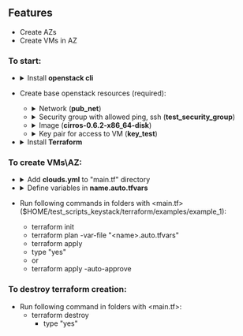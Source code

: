 ## Features
- Create AZs
- Create VMs in AZ
### To start:
- <details>
  <summary>Install <b>openstack cli</b></summary>
  
  Sberlinux:
         
      yum install -y python3-pip
      python3 -m pip install openstackclient
      export PATH=\$PATH:/usr/local/bin
  </details>

- Create base openstack resources (required):
  - <details>
    <summary>Network (<b>pub_net</b>)</summary>

    1. Define <b>CIDR</b> and <b>GATEWAY</b> (for itkey stands on LCM or jump host):

           CIDR=$(ip r|grep "dev external proto kernel scope"| awk '{print $1}');
           last_digit=$(echo $CIDR | sed --regexp-extended 's/([0-9]+\.[0-9]+\.[0-9]+\.)|(\/[0-9]+)//g');
           left_side=$(echo $CIDR | sed --regexp-extended 's/([0-9]+\/[0-9]+)//g');
           GATEWAY=$left_side$(expr $last_digit + 1);
           echo "CIDR: $CIDR, GATEWAY: $GATEWAY"
    2. Define `--allocation-pool start=<start_IP> ,end=<end_IP>` from table for `/27`  mask:
   Network address Usable IP addresses  Broadcast address:
           
           .0    .1-.30    .31
           .32   .33-.62   .63
           .64   .65-.94   .95
           .96   .97-.126  .127
           .128  .129-.158 .159
           .160  .161-.190 .191
           .192  .193-.222 .223
           .224  .225-.254 .255
           
            Example:

            if CIDR 10.224.130.0/27
            allocation_start="10.224.130.10"
            allocation_end="10.224.128.30"
    3. Create network and subnet:
     
           openstack network create --external --share --provider-network-type flat --provider-physical-network physnet1 pub_net;
           openstack subnet create --subnet-range $CIDR --network pub_net --dhcp --gateway $GATEWAY --allocation-pool start=$allocation_start,end=$allocation_end pub_subnet

    </details>
  - <details>
    <summary>Security group with allowed ping, ssh (<b>test_security_group</b>)</summary>
    
    To crete test_security_group:
  
        SECURITY_GR_ID=$(openstack security group create test_security_group|grep "id"| head -1 | awk '{print $4}')
        openstack security group rule create --egress --ethertype IPv4 --protocol tcp $SECURITY_GR_ID
        openstack security group rule create --ingress --ethertype IPv4 --protocol tcp $SECURITY_GR_ID
        openstack security group rule create --egress --ethertype IPv4 --protocol udp $SECURITY_GR_ID
        openstack security group rule create --ingress --ethertype IPv4 --protocol udp $SECURITY_GR_ID
        openstack security group rule create --ingress --ethertype IPv4 --protocol icmp $SECURITY_GR_ID
    </details>
  - <details>
    <summary>Image (<b>cirros-0.6.2-x86_64-disk</b>)</summary>
    
    To crete cirros-0.6.2-x86_64-disk:
  
        wget https://repo.itkey.com/repository/images/cirros-0.6.2-x86_64-disk.img -O cirros-0.6.2-x86_64-disk.img
        openstack image create cirros-0.6.2-x86_64-disk --disk-format qcow2 --min-disk 1 --container-format bare --public --file ./cirros-0.6.2-x86_64-disk.img
    To crete ubuntu-20.04-server-cloudimg-amd64:
  
        wget https://repo.itkey.com/repository/images/ubuntu-20.04-server-cloudimg-amd64.img -O ubuntu-20.04-server-cloudimg-amd64.img
        openstack image create ubuntu-20.04-server-cloudimg-amd64 --disk-format qcow2 --min-disk 5 --container-format bare --public --file ./ubuntu-20.04-server-cloudimg-amd64.img
    </details>
  - <details>  
    <summary>Key pair for access to VM (<b>key_test</b>)</summary>
    
    To the key pair for the user, specified in the cloud.yml based on $HOME/test_scripts_keystack/key_test.pem:
    
        openstack keypair create key_test --public-key $HOME/test_scripts_keystack/key_test.pub
    </details>
- <details>
  <summary>Install <b>Terraform</b></summary>

  Install wget:
      
      #Sberlinux
      yum in -y wget
  
      #Ubuntu
      apt install wget
  
  Download Terraform binary from repo itkey:

      wget https://repo.itkey.com/repository/bootstrap/terraform/terraform_1.8.5_linux_amd64
  
  Change the access permissions:

      chmod 777 ./terraform_1.8.5_linux_amd64

  Move binary to /usr/local/bin/:

      mv terraform_1.8.5_linux_amd64 /usr/local/bin/terraform

  Change terraform provider_installation:

      cat <<-EOF > ~/.terraformrc
      provider_installation {
          network_mirror {
              url = "https://terraform-mirror.yandexcloud.net/"
              include = ["registry.terraform.io/*/*"]
          }
          direct {
              exclude = ["registry.terraform.io/*/*"]
          }
      }
      EOF
  </details>
### To create VMs\AZ:
- <details>
  <summary>Add <b>clouds.yml</b> to "main.tf" directory</summary>
  
  Create clouds.yml

      vi clouds.yml
  
  Past into clouds.yml next template and define your parameters: <b>VIP, project_id, password, region_name</b>.
      
      clouds:
          openstack:
              auth:
                  auth_url: https://<VIP>:5000
                  username: "admin"
                  project_id: <project_id>
                  project_name: "admin"
                  user_domain_name: "Default"
                  password: <password>
              region_name: "<region_name>"
              interface: "public"
              identity_api_version: 3

  Vim shortcut:

      I                           - Instrt text
      Press "Esc" and type ":wq"  - Save and exit

  Move the clouds.yml to $HOME/test_scripts_keystack/terraform/examples/example_1

      mv ./clouds.yml $HOME/test_scripts_keystack/terraform/examples/example_1/clouds.yml
  </details>
- <details>
    <summary>Define variables in <b>name.auto.tfvars</b></summary>
  
    Creating a VMs is based on the following dictionaries:

        # VMs
        VMs = {
            <base_VMs_name_1> = {
                <porperties_1...>
            }
            <base_VMs_name_2> = {
                <porperties_2...>
            }
            ...
            <base_VMs_name_n> = {
                <porperties_n...>
            }
        }
    
        # AZs
        AZs = {
            <aggr_name_1> = {
                az_name = "<az_name_1>"
                hosts_list = [
                    "<comp_name_1_1>",
                    "<comp_name_1_2>",
                    ...,
                   "<comp_name_1_n>"
                ]
            <aggr_name_2> = {
                az_name = "<az_name_2>"
                hosts_list = [
                    "<comp_name_2_1>",
                    "<comp_name_2_2>",
                    ...,
                   "<comp_name_2_n>"
                ]
            }
           ...
           <aggr_name_n> = {
                az_name = "<az_name_n>"
                hosts_list = [
                    "<comp_name_n_1>",
                    "<comp_name_n_2>",
                    ...,
                   "<comp_name_n_n>"
                ]
        }

    List of accepted VM properties:

        vm_qty            = !!! Required parameter. Quantity of created VMs
        image_name        = The name of the image from the project specified in the cloud.yml (default: cirros-0.6.2-x86_64-disk)
        flavor            = {
            vcpus         = Number of vCPUs (flavor)
            ram           = RAM in !!!MB (1024, 2048, 4096, ...) (flavor)
        }                 if not define create flavor vcpus = 2, ram = 2048
        keypair_name      = The key pair name for the user specified in the cloud.yml (default: key_test)
        security_groups   = [
                              The !!! LIST of names of the security group from the project specified in the cloud.yml (default: test_security_group)
                            ]
          az_hint           = The AZ name if neded. Valid format: "<az_name>" or "<az_name>:<hypervisor_name>" 
          disks             = [
             {
               boot_index = 1
               size       = Size in GB
             },
               ...
             }
               boot_index = 2
               size       = Size in GB
             },
             ...
             {
               boot_index = n
               size       = Size in GB
             },
          ]                   List of dictionaries
          network_name      = The name of network (default: pub_net)

      The first <b>minimal</b> auto.vars file looks like (create one VM):

          # VMs
          VMs = {
              TEST_VM = {
                  vm_qty = 1
              }
          }

          # AZs
          AZs = {}

      The second <b>minimal</b> auto.vars file looks like (create just AZ):

          # VMs
          VMs = {
          }

          # AZs
          AZs = {
             <aggr_name> = {
                 az_name = "<az_name>"
                 hosts_list = [
                     "<comp_node_name>",
                 ]
             }
          }

      Example of creating an auto.vars file:

        cat <<-EOF > ~/test_scripts_keystack/terraform/examples/example_1/foo.auto.tfvars
          # VMs
          VMs = {
            TEST_VM_1 = {
              vm_qty          = 1
              image_name      = "ubuntu-20.04-server-cloudimg-amd64"
              az_hint         = "az_1:ebochkov-ks-sber-comp-01"
              }
            TEST_VM_2 = {
              vm_qty          = 2
              image_name      = "cirros-0.6.2-x86_64-disk"
              flavor          = {
                vcpus = 4
              }
              disks           = [
                {
                  boot_index = 1
                  size       = 7
                },
                {
                  boot_index = 2
                  size       = 8
                }
              ]
            }
            TEST_VM_3 = {
              vm_qty          = 3
              image_name      = "cirros-0.6.2-x86_64-disk"
              flavor          = {
                ram         = 1024
              }
              disks           = [
                {
                  boot_index = 1
                  size       = 3
                }
              ]
          }
    
          # AZs
          AZs = {
              aggr_1 = {
                  az_name = "az_1"
                  hosts_list = [
                      "ebochkov-ks-sber-comp-01",
                      "ebochkov-ks-sber-comp-02",
                  ]
              }
              aggr_2 = {
                  az_name    = "az_2"
                  hosts_list = [
                      "ebochkov-ks-sber-comp-03",
                      "ebochkov-ks-sber-comp-04",
                  ]
              }
          }
        EOF
      </details>
- Run following commands in folders with <main.tf> ($HOME/test_scripts_keystack/terraform/examples/example_1):
  - terraform init
  - terraform plan -var-file "\<name>.auto.tfvars"
  - terraform apply
  - type "yes"
  - or 
  - terraform apply -auto-approve

### To destroy terraform creation:
- Run following command in folders with <main.tf>:
  - terraform destroy
    - type "yes"